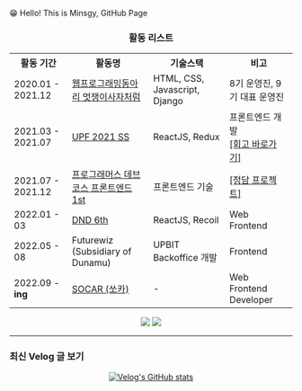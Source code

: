 
😁 Hello! This is Minsgy, GitHub Page  



<div align="center">
<h3> 활동 리스트 </h3>
</div>
<div align="center">
	<table>
	<tr>
		<th>활동 기간</th><th>활동명</th><th>기술스택</th><th>비고</th>
	</tr>
		    	<tr>
		<td>2020.01 - 2021.12</td>
		<td><a href="https://www.likelion.net/">웹프로그래밍동아리 멋쟁이사자처럼</a></td>
		<td>HTML, CSS, Javascript, Django</td>
		<td>8기 운영진, 9기 대표 운영진</td>
	</tr>
	<tr>
		<td>2021.03 - 2021.07</td>
		<td><a href="https://www.unit.center/upf">UPF 2021 SS</a></td>
		<td>ReactJS, Redux</td>
		<td>프론트엔드 개발 <br /><a href="https://velog.io/@minsgy/%EB%84%88%EB%AC%B4%EB%8F%84-%EC%95%8C%EC%B0%AC-UPF-2021SS-%ED%9A%8C%EA%B3%A0">[회고 바로가기]</a></td>
	</tr>
	<tr>
		<td>2021.07 - 2021.12 </td>
		<td><a href="https://programmers.co.kr/learn/courses/12175">프로그래머스 데브 코스 프론트엔드 1st</a></td>
		<td>프론트엔드 기술</td>
		<td><a href="https://github.com/jung-dam-diary">[정담 프로젝트]</a></td>
	</tr>
	<tr>
		<td>2022.01 - 03</td>
		<td><a href="https://dnd.ac/">DND 6th</a></td>
		<td>ReactJS, Recoil</td>
		<td>Web Frontend</td>
	</tr>
	<tr>
		<td>2022.05 - 08</td>
		<td><a>Futurewiz (Subsidiary of Dunamu)</a></td>
		<td>UPBIT Backoffice 개발</td>
		<td>Frontend</td>
	</tr>
	<tr>
		<td>2022.09 - <b>ing</b></td>
		<td><a href="https://www.socar.kr/">SOCAR (쏘카)</a></td>
		<td> - </td>
		<td>Web Frontend Developer</td>
	</tr>
	</table>
</div> 
  
  
<div align='center'>
<a href="https://velog.io/@minsgy" target="_blank"><img src="https://img.shields.io/badge/Velog-20c997?style=flat-square&logo=Vimeo&logoColor=white"/></a>  <a href="https://minsgy.notion.site/Frontend-Developer-Minsgy-76b34b49d6fa44628af8c829ca74f21d" target="_blank"><img src="https://img.shields.io/badge/Portfolio-EA7100?style=flat-square&logo=Devpost&logoColor=white"/></a> 
</div>

---

<h3>최신 Velog 글 보기</h3>

<div align="center">
  
[![Velog's GitHub stats](https://velog-readme-stats.vercel.app/api?name=minsgy)](https://velog.io/@minsgy)

</div>

